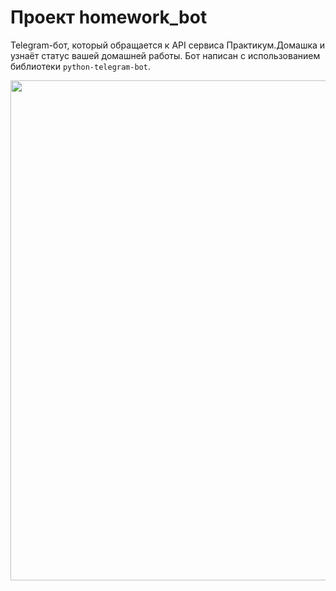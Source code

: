 # Проект homework_bot
Telegram-бот, который обращается к API сервиса Практикум.Домашка и узнаёт статус вашей домашней работы.
Бот написан с использованием библиотеки `python-telegram-bot`.

<img src="https://github.com/Alweee/images/blob/main/49aH9gmT9O.png" width="800">


